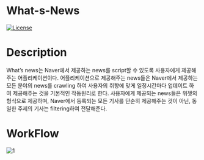 # What-s-News
[![License](https://img.shields.io/badge/License-Apache%202.0-blue.svg)](https://opensource.org/licenses/Apache-2.0)


Description
====
What’s news는 Naver에서 제공하는 news를 script할 수 있도록 사용자에게 제공해주는 어플리케이션이다. 
어플리케이션으로 제공해주는 news들은 Naver에서 제공하는 모든 분야의 news를 crawling 하여 사용자의 취향에 맞게 일정시간마다 업데이트 하여 제공해주는 것을 기본적인 작동원리로 한다.
사용자에게 제공되는 news들은 위젯의 형식으로 제공하며, Naver에서 등록되는 모든 기사를 단순히 제공해주는 것이 아닌, 동일한 주제의 기사는 filtering하여 전달해준다.


WorkFlow
====

![1](https://user-images.githubusercontent.com/20057558/46410259-29111b00-c753-11e8-8d4e-81fdab55e19d.png)
